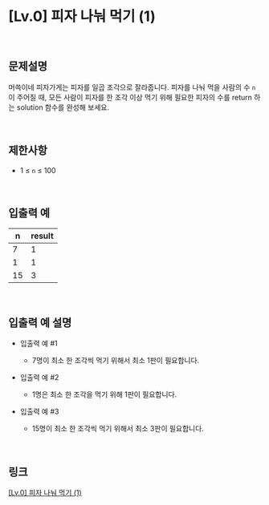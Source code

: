 # [Lv.0] 피자 나눠 먹기 (1)

<br>

## 문제설명
머쓱이네 피자가게는 피자를 일곱 조각으로 잘라줍니다. 피자를 나눠 먹을 사람의 수 `n`이 주어질 때, 모든 사람이 피자를 한 조각 이상 먹기 위해 필요한 피자의 수를 return 하는 solution 함수를 완성해 보세요.

<br>

## 제한사항
- 1 ≤ `n` ≤ 100

<br>

## 입출력 예
| n | result |
|---|---|
| 7 | 1 |
| 1 | 1 |
| 15 | 3 |

<br>

## 입출력 예 설명
- 입출력 예 #1
    - 7명이 최소 한 조각씩 먹기 위해서 최소 1판이 필요합니다.

- 입출력 예 #2
    - 1명은 최소 한 조각을 먹기 위해 1판이 필요합니다.

- 입출력 예 #3
    - 15명이 최소 한 조각씩 먹기 위해서 최소 3판이 필요합니다.

<br>

## 링크
[[Lv.0] 피자 나눠 먹기 (1)](https://school.programmers.co.kr/learn/courses/30/lessons/120814)
